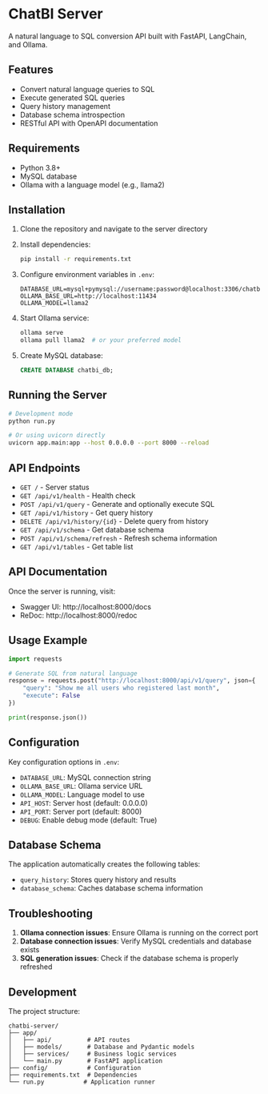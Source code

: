 # ChatBI Server

A natural language to SQL conversion API built with FastAPI, LangChain, and Ollama.

## Features

- Convert natural language queries to SQL
- Execute generated SQL queries
- Query history management
- Database schema introspection
- RESTful API with OpenAPI documentation

## Requirements

- Python 3.8+
- MySQL database
- Ollama with a language model (e.g., llama2)

## Installation

1. Clone the repository and navigate to the server directory
2. Install dependencies:
   ```bash
   pip install -r requirements.txt
   ```

3. Configure environment variables in `.env`:
   ```env
   DATABASE_URL=mysql+pymysql://username:password@localhost:3306/chatbi_db
   OLLAMA_BASE_URL=http://localhost:11434
   OLLAMA_MODEL=llama2
   ```

4. Start Ollama service:
   ```bash
   ollama serve
   ollama pull llama2  # or your preferred model
   ```

5. Create MySQL database:
   ```sql
   CREATE DATABASE chatbi_db;
   ```

## Running the Server

```bash
# Development mode
python run.py

# Or using uvicorn directly
uvicorn app.main:app --host 0.0.0.0 --port 8000 --reload
```

## API Endpoints

- `GET /` - Server status
- `GET /api/v1/health` - Health check
- `POST /api/v1/query` - Generate and optionally execute SQL
- `GET /api/v1/history` - Get query history
- `DELETE /api/v1/history/{id}` - Delete query from history
- `GET /api/v1/schema` - Get database schema
- `POST /api/v1/schema/refresh` - Refresh schema information
- `GET /api/v1/tables` - Get table list

## API Documentation

Once the server is running, visit:
- Swagger UI: http://localhost:8000/docs
- ReDoc: http://localhost:8000/redoc

## Usage Example

```python
import requests

# Generate SQL from natural language
response = requests.post("http://localhost:8000/api/v1/query", json={
    "query": "Show me all users who registered last month",
    "execute": False
})

print(response.json())
```

## Configuration

Key configuration options in `.env`:

- `DATABASE_URL`: MySQL connection string
- `OLLAMA_BASE_URL`: Ollama service URL
- `OLLAMA_MODEL`: Language model to use
- `API_HOST`: Server host (default: 0.0.0.0)
- `API_PORT`: Server port (default: 8000)
- `DEBUG`: Enable debug mode (default: True)

## Database Schema

The application automatically creates the following tables:
- `query_history`: Stores query history and results
- `database_schema`: Caches database schema information

## Troubleshooting

1. **Ollama connection issues**: Ensure Ollama is running on the correct port
2. **Database connection issues**: Verify MySQL credentials and database exists
3. **SQL generation issues**: Check if the database schema is properly refreshed

## Development

The project structure:
```
chatbi-server/
├── app/
│   ├── api/          # API routes
│   ├── models/       # Database and Pydantic models
│   ├── services/     # Business logic services
│   └── main.py       # FastAPI application
├── config/           # Configuration
├── requirements.txt  # Dependencies
└── run.py           # Application runner
```